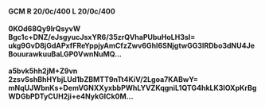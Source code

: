 #### GCM R 20/0c/400 L 20/0c/400
**0KOd68Qy9lrQsyvW**<br/>**Bgc1c+DNZ/eJsgyucJsxYR6/35zrQVhaPUbuHoLH3sI=**<br/>**ukg9GvD8jGdAPxfFReYppjyAmCfzZwv6Ghl6SNjgtwGG3IRDbo3dNU4JeBouurawkuuBaLGP0VwnNuMQ...**<br/><br/>
**a5bvk5hh2jM+Z9vn**<br/>**2zsvSshBhHYbjLUd1bZBMTT9nTt4KiV/2Lgoa7KABwY=**<br/>**mNqUJWbnKs+DemVGNXXyxbbPWhLYVZKqgniL1QTG4hkLK3IOXpKrBgWDGbPDTyCUH2ji+e4NykGlCk0M...**